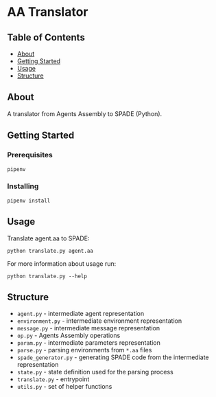 # AA Translator

## Table of Contents

- [About](#about)
- [Getting Started](#getting_started)
- [Usage](#usage)
- [Structure](#structure)

## About <a name = "about"></a>

A translator from Agents Assembly to SPADE (Python).

## Getting Started <a name = "getting_started"></a>

### Prerequisites

```
pipenv
```

### Installing

```
pipenv install
```

## Usage <a name = "usage"></a>

Translate agent.aa to SPADE:
```
python translate.py agent.aa
```

For more information about usage run:
```
python translate.py --help
```

## Structure <a name = "structure"></a>

* `agent.py` - intermediate agent representation
* `environment.py` - intermediate environment representation
* `message.py` - intermediate message representation
* `op.py` - Agents Assembly operations
* `param.py` - intermediate parameters representation
* `parse.py` - parsing environments from `*.aa` files
* `spade_generator.py` - generating SPADE code from the intermediate representation
* `state.py` - state definition used for the parsing process
* `translate.py` - entrypoint
* `utils.py` - set of helper functions
